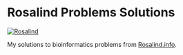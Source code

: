 # Rosalind Problems Solutions

[![Rosalind](https://img.shields.io/badge/Rosalind-Problems-blue)](http://rosalind.info/)

My solutions to bioinformatics problems from [Rosalind.info](http://rosalind.info/).

